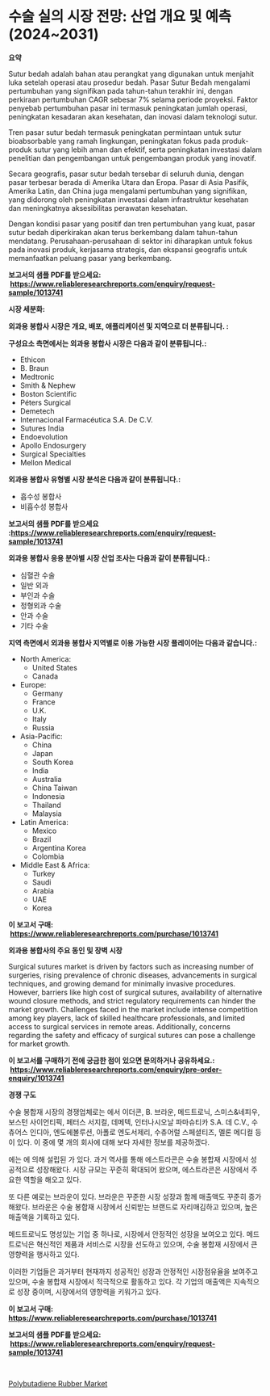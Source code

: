 <p><h1>수술 실의 시장 전망: 산업 개요 및 예측 (2024~2031)</h1></p><p><strong>요약</strong></p>
<p><p>Sutur bedah adalah bahan atau perangkat yang digunakan untuk menjahit luka setelah operasi atau prosedur bedah. Pasar Sutur Bedah mengalami pertumbuhan yang signifikan pada tahun-tahun terakhir ini, dengan perkiraan pertumbuhan CAGR sebesar 7% selama periode proyeksi. Faktor penyebab pertumbuhan pasar ini termasuk peningkatan jumlah operasi, peningkatan kesadaran akan kesehatan, dan inovasi dalam teknologi sutur.</p><p>Tren pasar sutur bedah termasuk peningkatan permintaan untuk sutur bioabsorbable yang ramah lingkungan, peningkatan fokus pada produk-produk sutur yang lebih aman dan efektif, serta peningkatan investasi dalam penelitian dan pengembangan untuk pengembangan produk yang inovatif.</p><p>Secara geografis, pasar sutur bedah tersebar di seluruh dunia, dengan pasar terbesar berada di Amerika Utara dan Eropa. Pasar di Asia Pasifik, Amerika Latin, dan China juga mengalami pertumbuhan yang signifikan, yang didorong oleh peningkatan investasi dalam infrastruktur kesehatan dan meningkatnya aksesibilitas perawatan kesehatan.</p><p>Dengan kondisi pasar yang positif dan tren pertumbuhan yang kuat, pasar sutur bedah diperkirakan akan terus berkembang dalam tahun-tahun mendatang. Perusahaan-perusahaan di sektor ini diharapkan untuk fokus pada inovasi produk, kerjasama strategis, dan ekspansi geografis untuk memanfaatkan peluang pasar yang berkembang.</p></p>
<p><strong>보고서의 샘플 PDF를 받으세요: &nbsp;<a href="https://www.reliableresearchreports.com/enquiry/request-sample/1013741">https://www.reliableresearchreports.com/enquiry/request-sample/1013741</a></strong></p>
<p><strong>시장 세분화:</strong></p>
<p><strong> 외과용 봉합사 시장은 개요, 배포, 애플리케이션 및 지역으로 더 분류됩니다. :</strong></p>
<p><strong>구성요소 측면에서는 외과용 봉합사 시장은 다음과 같이 분류됩니다.:</strong></p>
<p><ul><li>Ethicon</li><li>B. Braun</li><li>Medtronic</li><li>Smith & Nephew</li><li>Boston Scientific</li><li>Péters Surgical</li><li>Demetech</li><li>Internacional Farmacéutica S.A. De C.V.</li><li>Sutures India</li><li>Endoevolution</li><li>Apollo Endosurgery</li><li>Surgical Specialties</li><li>Mellon Medical</li></ul></p>
<p><strong> 외과용 봉합사 유형별 시장 분석은 다음과 같이 분류됩니다.:</strong></p>
<p><ul><li>흡수성 봉합사</li><li>비흡수성 봉합사</li></ul></p>
<p><strong>보고서의 샘플 PDF를 받으세요 :<a href="https://www.reliableresearchreports.com/enquiry/request-sample/1013741">https://www.reliableresearchreports.com/enquiry/request-sample/1013741</a></strong></p>
<p><strong> 외과용 봉합사 응용 분야별 시장 산업 조사는 다음과 같이 분류됩니다.:</strong></p>
<p><ul><li>심혈관 수술</li><li>일반 외과</li><li>부인과 수술</li><li>정형외과 수술</li><li>안과 수술</li><li>기타 수술</li></ul></p>
<p><strong>지역 측면에서 외과용 봉합사 지역별로 이용 가능한 시장 플레이어는 다음과 같습니다.:</strong></p>
<p><ul>
    <li>
        North America:
        <ul>
            <li>United States</li>
            <li>Canada</li>
        </ul>
    </li>
    <li>
        Europe:
        <ul>
            <li>Germany</li>
            <li>France</li>
            <li>U.K.</li>
            <li>Italy</li>
            <li>Russia</li>
        </ul>
    </li>
    <li>
        Asia-Pacific:
        <ul>
            <li>China</li>
            <li>Japan</li>
            <li>South Korea</li>
            <li>India</li>
            <li>Australia</li>
            <li>China Taiwan</li>
            <li>Indonesia</li>
            <li>Thailand</li>
            <li>Malaysia</li>
        </ul>
    </li>
    <li>
        Latin America:
        <ul>
            <li>Mexico</li>
            <li>Brazil</li>
            <li>Argentina Korea</li>
            <li>Colombia</li>
        </ul>
    </li>
    <li>
        Middle East & Africa:
        <ul>
            <li>Turkey</li>
            <li>Saudi</li>
            <li>Arabia</li>
            <li>UAE</li>
            <li>Korea</li>
        </ul>
    </li>
    </ul></p>
<p><strong>이 보고서 구매: &nbsp;<a href="https://www.reliableresearchreports.com/purchase/1013741">https://www.reliableresearchreports.com/purchase/1013741</a></strong></p>
<p><strong>외과용 봉합사의 주요 동인 및 장벽 시장</strong></p>
<p><p>Surgical sutures market is driven by factors such as increasing number of surgeries, rising prevalence of chronic diseases, advancements in surgical techniques, and growing demand for minimally invasive procedures. However, barriers like high cost of surgical sutures, availability of alternative wound closure methods, and strict regulatory requirements can hinder the market growth. Challenges faced in the market include intense competition among key players, lack of skilled healthcare professionals, and limited access to surgical services in remote areas. Additionally, concerns regarding the safety and efficacy of surgical sutures can pose a challenge for market growth.</p></p>
<p><strong>이 보고서를 구매하기 전에 궁금한 점이 있으면 문의하거나 공유하세요.: &nbsp;<a href="https://www.reliableresearchreports.com/enquiry/pre-order-enquiry/1013741">https://www.reliableresearchreports.com/enquiry/pre-order-enquiry/1013741</a></strong></p>
<p><strong>경쟁 구도</strong></p>
<p><p>수술 봉합재 시장의 경쟁업체로는 에서 이더콘, B. 브라운, 메드트로닉, 스미스&네피우, 보스턴 사이언티픽, 페터스 서지컬, 데메텍, 인터나시오날 파마슈티카 S.A. 데 C.V., 수츄어스 인디아, 엔도에볼루션, 아폴로 엔도서제리, 수츄어럴 스페셜티즈, 멜론 메디컬 등이 있다. 이 중에 몇 개의 회사에 대해 보다 자세한 정보를 제공하겠다. </p><p>에는  에 의해 설립된  가 있다. 과거 역사를 통해 에스트라콘은 수술 봉합재 시장에서 성공적으로 성장해왔다. 시장 규모는 꾸준히 확대되어 왔으며, 에스트라콘은 시장에서 주요한 역할을 해오고 있다. </p><p>또 다른 예로는  브라운이 있다.  브라운은 꾸준한 시장 성장과 함께 매출액도 꾸준히 증가해왔다.  브라운은 수술 봉합재 시장에서 신뢰받는 브랜드로 자리매김하고 있으며, 높은 매출액을 기록하고 있다.</p><p>메드트로닉도  명성있는 기업 중 하나로, 시장에서 안정적인 성장을 보여오고 있다.  메드트로닉은 혁신적인 제품과 서비스로 시장을 선도하고 있으며, 수술 봉합재 시장에서 큰 영향력을 행사하고 있다.</p><p>이러한 기업들은 과거부터 현재까지 성공적인 성장과 안정적인 시장점유율을 보여주고 있으며, 수술 봉합재 시장에서 적극적으로 활동하고 있다. 각 기업의 매출액은 지속적으로 성장 중이며, 시장에서의 영향력을 키워가고 있다.</p></p>
<p><strong>이 보고서 구매: &nbsp; <a href="https://www.reliableresearchreports.com/purchase/1013741">https://www.reliableresearchreports.com/purchase/1013741</a></strong></p>
<p><strong>보고서의 샘플 PDF를 받으세요: &nbsp;<a href="https://www.reliableresearchreports.com/enquiry/request-sample/1013741">https://www.reliableresearchreports.com/enquiry/request-sample/1013741</a></strong><strong></strong></p>
<p>&nbsp;</p>
<p><p><a href="https://fearless-okapi-6c8.notion.site/Polybutadiene-Rubber-Market-Size-Growth-Outlook-from-2024-to-2031-projecting-at-Market-s-Trends-An-027bcae51e264c049c2a7a94222c2cc0">Polybutadiene Rubber Market</a></p></p>